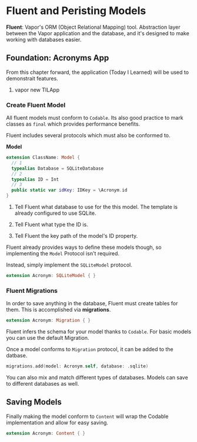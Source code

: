 # Fluent and Peristing Models

**Fluent**: Vapor's ORM (Object Relational Mapping) tool. Abstraction layer between the Vapor application and the database, and it's designed to make working with databases easier.

## Foundation: Acronyms App

From this chapter forward, the application (Today I Learned) will be used to demonstrait features.

1. vapor new TILApp

### Create Fluent Model

All fluent models must conform to `Codable`. Its also good practice to mark classes as `final` which provides performance benefits.

Fluent includes several protocols which must also be conformed to.

**Model**

```Swift
extension ClassName: Model {
  // 1
  typealias Database = SQLiteDatabase
  // 2
  typealias ID = Int
  // 3
  public static var idKey: IDKey = \Acronym.id
}
```

1. Tell Fluent what database to use for the this model. The template is already configured to use SQLite.

2. Tell Fluent what type the ID is.

3. Tell Fluent the key path of the model's ID property.

Fluent already provides ways to define these models though, so implementing the `Model` Protocol isn't required.

Instead, simply implement the `SQLiteModel` protocol.

```Swift
extension Acronym: SQLiteModel { }
```

### Fluent Migrations

In order to save anything in the database, Fluent must create tables for them. This is accomplished via **migrations**.

```Swift
extension Acronym: Migration { }
```

Fluent infers the schema for your model thanks to `Codable`. For basic models you can use the default Migration.

Once a model conforms to `Migration` protocol, it can be added to the datbase.

```Swift
migrations.add(model: Acronym.self, database: .sqlite)
```

You can also mix and match different types of databases. Models can save to different databases as well.

## Saving Models

Finally making the model conform to `Content` will wrap the Codable implementation and allow for easy saving.

```Swift
extension Acronym: Content { }
```
